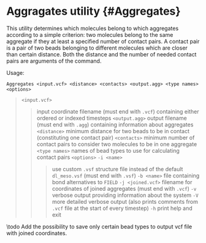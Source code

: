 Aggragates utility {#Aggregates}
=====

This utility determines which molecules belong to which aggregates
according to a simple criterion: two molecules belong to the same aggregate
if they at least a specified number of contact pairs. A contact pair is a
pair of two beads belonging to different molecules which are closer than
certain distance. Both the distance and the number of needed contact pairs
are arguments of the command.

Usage:

`Aggregates <input.vcf> <distance> <contacts> <output.agg> <type names> <options>`

> `<input.vcf>`
> > input coordinate filename (must end with `.vcf`) containing either
> > ordered or indexed timesteps
> `<output.agg>`
> > output filename (must end with `.agg`) containing information about
> > aggregates
> `<distance>`
> > minimum distance for two beads to be in contact (constituting one
> > contact pair)
> `<contacts>`
> > minimum number of contact pairs to consider two molecules to be in one
> > aggregate
> `<type names>`
> > names of bead types to use for calculating contact pairs
> `<options>`
> > `-i <name>`
> > > use custom `.vsf` structure file instead of the default `dl_meso.vsf`
> > > (must end with `.vsf`)
> > `-b <name>`
> > > file containing bond alternatives to `FIELD`
> > `-j <joined.vcf>`
> > > filename for coordinates of joined aggregates (must end with `.vcf`)
> > `-v`
> > > verbose output providing information about the system
> > `-V`
> > > more detailed verbose output (also prints comments from `.vcf` file
> > > at the start of every timestep)
> > `-h`
> > > print help and exit

\todo Add the possibility to save only certain bead types to output vcf
file with joined coordinates.
